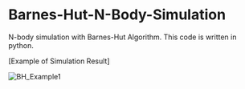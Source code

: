 # Barnes-Hut-N-Body-Simulation
N-body simulation with Barnes-Hut Algorithm. This code is written in python.


[Example of Simulation Result]

![BH_Example1](https://github.com/user-attachments/assets/352784be-9961-44d9-a91a-fad1b7d4cee4)
